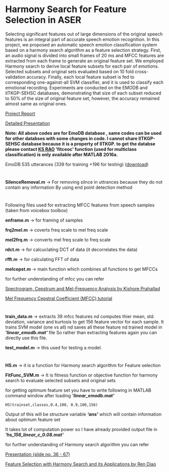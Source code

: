 # Harmony Search for Feature Selection in ASER


Selecting significant features out of large dimensions of the original speech features is an integral part of accurate speech emotion recognition. In this project, we proposed an automatic speech emotion classification system based on a harmony search algorithm as a feature selection strategy.
First, an audio signal is divided into small frames of 20 ms and MFCC features are extracted from each frame to generate an original feature set.
We employed Harmony search to derive local feature subsets for each pair of emotions. Selected subsets and original sets evaluated based on 10 fold cross-validation accuracy.
Finally, each local feature subset is fed to corresponding one-against-all SVM classifier, and it is used to classify each emotional recording.
Experiments are conducted on the EMODB and IITKGP-SEHSC databases, demonstrating that size of each subset reduced to 50% of the size of original feature set, however, the accuracy remained almost same as original ones.

[Project Report](https://github.com/cpankajr/Harmony-Search-for-Feature-Selection-in-ASER/blob/master/Documents/Project%20report.pdf)

[Detailed Presentation](https://github.com/cpankajr/Harmony-Search-for-Feature-Selection-in-ASER/blob/master/Documents/Presentation.pptx)

**Note: All above codes are for EmoDB database , same codes can be used for other databses with some changes in code. I cannot share IITKGP-SEHSC database because it is a property of IITKGP. to get the databse please contact [KS RAO](http://cse.iitkgp.ac.in/~ksrao/) 'fitceoc' function (used for multiclass classification) is only available after MATLAB 2016a.**

EmoDB 535 utterances (339 for training +196 for testing) ([download](https://drive.google.com/drive/folders/1zugRF4UfJQjfZqzE-zZjJN5_lyx2Ax9o?usp=sharing))
#

**SilenceRemoval.m** -> For removing silnce in uttrances because they do not contain any information
                    By using end point detection method

#
Following files used for extracting MFCC features from speech samples (taken from voicebox toolbox)


**enframe.m**	-> for framing of samples

**frq2mel.m**	-> coverts freq scale to mel freq scale

**mel2frq.m**	-> converts mel freq scale to freq scale

**rdct.m** -> for calcuclating DCT of data (it decorrelates the data)

**rfft.m** -> for calculating FFT of data

**melcepst.m**	-> main function which combines all functions to get MFCCs 

for further understanding of mfcc you can refer

[Spectrogram, Cepstrum and Mel-Frequency Analysis by Kishore Prahallad](https://github.com/cpankajr/Harmony-Search-for-Feature-Selection-in-ASER/blob/master/Documents/MFCC_%20explaination%20by%20Kishore%20Prahallad.pdf)

[Mel Frequency Cepstral Coefficient (MFCC) tutorial](http://practicalcryptography.com/miscellaneous/machine-learning/guide-mel-frequency-cepstral-coefficients-mfccs/)
#
**train_data.m** -> extracts 39 mfcc features nd computes thier mean, std. deviation, variance and kurtosis to get 156 feature vector for each sample. It trains SVM model (one vs all) nd saves all these feature nd trained model in **_'linear_emodb.mat'_**	file
So rather than extracting features again you can directly use this file.

**test_model.m** -> this used for testing a model.

#
**HS.m** -> it is a function for Harmony search algorithm for Feature selection

**FitFunc_SVM.m** -> It is fitness function or objective function for harmony search to evaluate selected subsets and original sets


for getting optimum feature set you have to write following in MATLAB command window after loading **_'linear_emodb.mat'_**

```HS(trainset,classes,0.4,100, 0.9,100,156)```

Output of this will be structure variable **_'ans'_** which will contain information about optimum feature set

It takes lot of computation power so I have already provided output file in **_'hs_156_linear_c_0.08.mat'_** 

for further understanding of Harmony search algorithm you can refer

[Presentation (slide no. 36 - 67)](https://github.com/cpankajr/Harmony-Search-for-Feature-Selection-in-ASER/blob/master/Documents/Presentation.pptx)

[Feature Selection with Harmony Search
and its Applications
by Ren Diao](https://pdfs.semanticscholar.org/73a4/958ca38e4ed5970c22168e021fb9e4793d9e.pdf)



